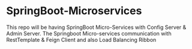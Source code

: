 # SpringBoot-Microservices
This repo will be having SpringBoot  Micro-Services with Config Server &amp; Admin Server.  The Springboot Micro-services communication with RestTemplate &amp; Feign Client and also Load Balancing Ribbon
